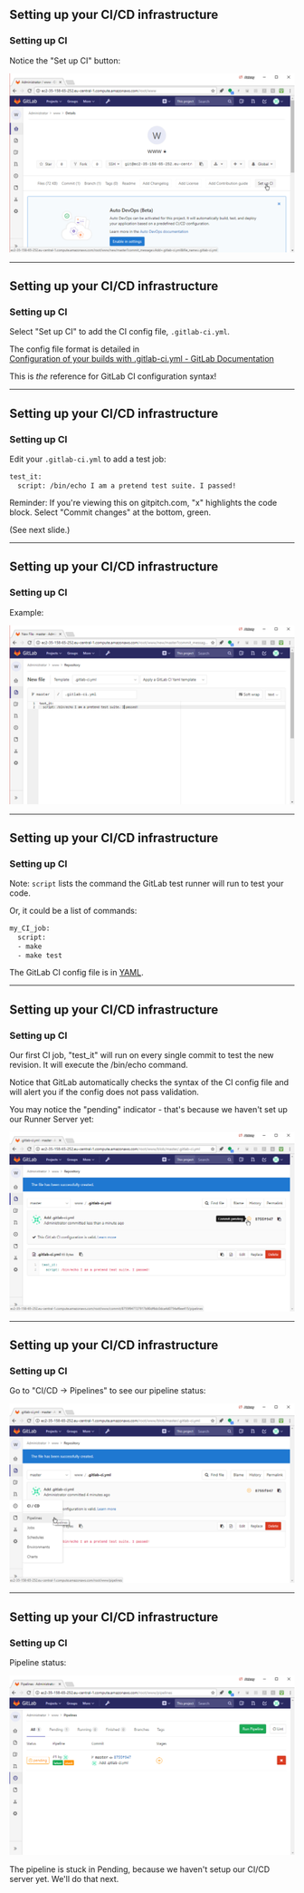 ## Setting up your CI/CD infrastructure
### Setting up CI

Notice the "Set up CI" button:

![notice the "Set up CI" button](img/setup_ci.png)

---

## Setting up your CI/CD infrastructure
### Setting up CI

Select "Set up CI" to add the CI config file, `.gitlab-ci.yml`.

The config file format is detailed in  
[Configuration of your builds with .gitlab-ci.yml - GitLab Documentation](https://docs.gitlab.com/ce/ci/yaml/README.html)

This is _the_ reference for GitLab CI configuration syntax!

---
## Setting up your CI/CD infrastructure
### Setting up CI

Edit your `.gitlab-ci.yml` to add a test job:


```console
test_it:
  script: /bin/echo I am a pretend test suite. I passed!
```
Reminder: If you're viewing this on gitpitch.com, "x" highlights the code block.
Select "Commit changes" at the bottom, green.

(See next slide.)

---
## Setting up your CI/CD infrastructure
### Setting up CI
Example:

![img](img/pretend_test_1.png)

---

## Setting up your CI/CD infrastructure
### Setting up CI
Note: `script` lists the command the GitLab test runner will run to test your code.

Or, it could be a list of commands:

```console
my_CI_job:
  script:
  - make
  - make test
```

The GitLab CI config file is in [YAML](http://yaml.org).

---


## Setting up your CI/CD infrastructure
### Setting up CI
Our first CI job, "test_it" will run on every single commit 
to test the new revision. It will execute the /bin/echo command.

Notice that GitLab automatically checks the syntax of the CI config file
and will alert you if the config does not pass validation.

You may notice the "pending" indicator - that's because we haven't
set up our Runner Server yet:

![pending pipeline](img/pending_pipeline.png)

---


## Setting up your CI/CD infrastructure
### Setting up CI
Go to "CI/CD -> Pipelines" to see our pipeline status:

![pipelines menu](img/pipelines_menu.png)

---
## Setting up your CI/CD infrastructure
### Setting up CI
Pipeline status:

![stuck pipeline](img/stuck_pipeline.png)

The pipeline is stuck in Pending, because we haven't setup our CI/CD
server yet. We'll do that next.
